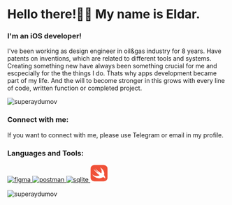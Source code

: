 <h1 align="left">Hello there!👋🏻 My name is Eldar.</h1>
<h3 align="left">I'm an iOS developer!</h3>
I've been working as design engineer in oil&gas industry for 8 years. Have patents on inventions, which are related to different tools and systems.
Creating something new have always been something crucial for me and escpecially for the the things I do. Thats why apps development became part of my life. And the will to become stronger in this grows with every line of code, written function or completed project.

<p align="left"> <img src="https://komarev.com/ghpvc/?username=superaydumov&label=Profile%20views&color=0e75b6&style=flat" alt="superaydumov" /> </p>

<h3 align="left">Connect with me:</h3>
If you want to connect with me, please use Telegram or email in my profile.
<p align="left">
</p>

<h3 align="left">Languages and Tools:</h3>
<p align="left"> <a href="https://www.figma.com/" target="_blank" rel="noreferrer"> <img src="https://www.vectorlogo.zone/logos/figma/figma-icon.svg" alt="figma" width="40" height="40"/> </a> <a href="https://postman.com" target="_blank" rel="noreferrer"> <img src="https://www.vectorlogo.zone/logos/getpostman/getpostman-icon.svg" alt="postman" width="40" height="40"/> </a> <a href="https://www.sqlite.org/" target="_blank" rel="noreferrer"> <img src="https://www.vectorlogo.zone/logos/sqlite/sqlite-icon.svg" alt="sqlite" width="40" height="40"/> </a> <a href="https://developer.apple.com/swift/" target="_blank" rel="noreferrer"> <img src="https://raw.githubusercontent.com/devicons/devicon/master/icons/swift/swift-original.svg" alt="swift" width="40" height="40"/> </a> </p>

<p><img align="center" src="https://github-readme-stats.vercel.app/api/top-langs?username=superaydumov&show_icons=true&locale=en&layout=compact" alt="superaydumov" /></p>
